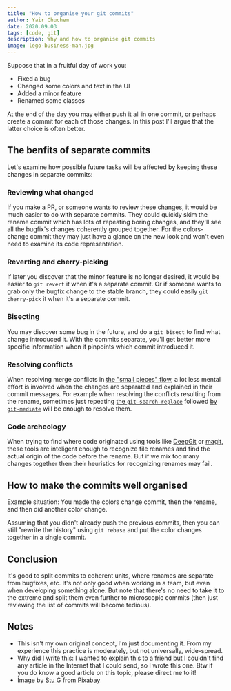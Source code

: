 ```yaml
---
title: "How to organise your git commits"
author: Yair Chuchem
date: 2020.09.03
tags: [code, git]
description: Why and how to organise git commits
image: lego-business-man.jpg
---
```


Suppose that in a fruitful day of work you:

* Fixed a bug
* Changed some colors and text in the UI
* Added a minor feature
* Renamed some classes

At the end of the day you may either push it all in one commit, or perhaps create a commit for each of those changes. In this post I'll argue that the latter choice is often better.

## The benfits of separate commits

Let's examine how possible future tasks will be affected by keeping these changes in separate commits:

### Reviewing what changed

If you make a PR, or someone wants to review these changes, it would be much easier to do with separate commits. They could quickly skim the rename commit which has lots of repeating boring changes, and they'll see all the bugfix's changes coherently grouped together. For the colors-change commit they may just have a glance on the new look and won't even need to examine its code representation.

### Reverting and cherry-picking

If later you discover that the minor feature is no longer desired, it would be easier to `git revert` it when it's a separate commit. Or if someone wants to grab only the bugfix change to the stable branch, they could easily `git cherry-pick` it when it's a separate commit.

### Bisecting

You may discover some bug in the future, and do a `git bisect` to find what change introduced it. With the commits separate, you'll get better more specific information when it pinpoints which commit introduced it.

### Resolving conflicts

When resolving merge conflicts in [the "small pieces" flow](/posts/split-merge-to-smaller-pieces), a lot less mental effort is involved when the changes are separated and explained in their commit messages.
For example when resolving the conflicts resulting from the rename, sometimes just repeating [the `git-search-replace`](https://github.com/da-x/git-search-replace) followed [by `git-mediate`](/posts/git-mediate-stops-fear) will be enough to resolve them.

### Code archeology

When trying to find where code originated using tools like [DeepGit](https://www.syntevo.com/deepgit/) or [magit](https://magit.vc/), these tools are inteligent enough to recognize file renames and find the actual origin of the code before the rename. But if we mix too many changes together then their heuristics for recognizing renames may fail.

## How to make the commits well organised

Example situation: You made the colors change commit, then the rename, and then did another color change.

Assuming that you didn't already push the previous commits, then you can still "rewrite the history" using `git rebase` and put the color changes together in a single commit.

## Conclusion

It's good to split commits to coherent units, where renames are separate from bugfixes, etc. It's not only good when working in a team, but even when developing something alone. But note that there's no need to take it to the extreme and split them even further to microscopic commits (then just reviewing the list of commits will become tedious).

## Notes

* This isn't my own original concept, I'm just documenting it. From my experience this practice is moderately, but not universally, wide-spread.
* Why did I write this: I wanted to explain this to a friend but I couldn't find any article in the Internet that I could send, so I wrote this one. Btw if you do know a good article on this topic, please direct me to it!
* Image by <a href="https://pixabay.com/users/CapsandCapital-11428599/?utm_source=link-attribution&amp;utm_medium=referral&amp;utm_campaign=image&amp;utm_content=4250499">Stu G</a> from <a href="https://pixabay.com/?utm_source=link-attribution&amp;utm_medium=referral&amp;utm_campaign=image&amp;utm_content=4250499">Pixabay</a>
